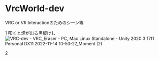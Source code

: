 # VrcWorld-dev

VRC or VR Interactionのためのシーン等

1 叩くと煙が出る黒板けし
![VRC-dev - VRC_Eraser - PC, Mac   Linux Standalone - Unity 2020 3 17f1 Personal _DX11_ 2022-11-14 10-50-27_Moment (2)](https://user-images.githubusercontent.com/92976267/202170883-ed734034-6ff2-41de-873a-0a084af0bab9.jpg)

2

